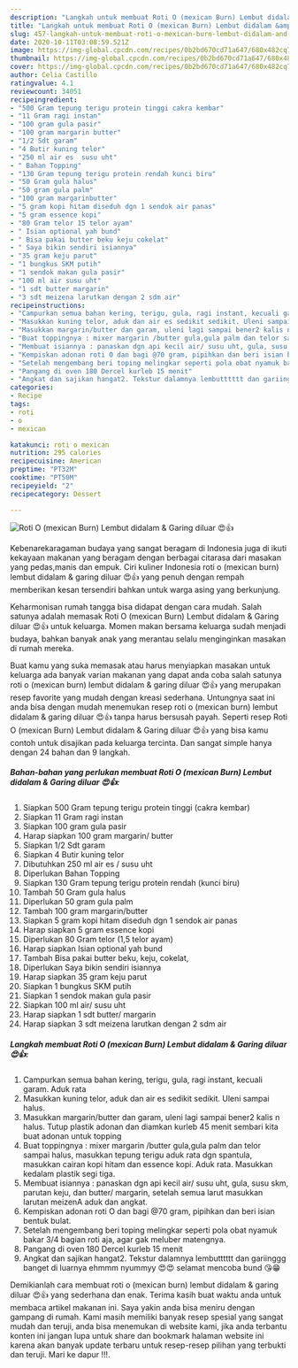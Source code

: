 ```yaml
---
description: "Langkah untuk membuat Roti O (mexican Burn) Lembut didalam &amp;amp; Garing diluar 😍👍 Luar biasa"
title: "Langkah untuk membuat Roti O (mexican Burn) Lembut didalam &amp;amp; Garing diluar 😍👍 Luar biasa"
slug: 457-langkah-untuk-membuat-roti-o-mexican-burn-lembut-didalam-and-amp-garing-diluar-luar-biasa
date: 2020-10-11T03:08:59.521Z
image: https://img-global.cpcdn.com/recipes/0b2bd670cd71a647/680x482cq70/roti-o-mexican-burn-lembut-didalam-garing-diluar-😍👍-foto-resep-utama.jpg
thumbnail: https://img-global.cpcdn.com/recipes/0b2bd670cd71a647/680x482cq70/roti-o-mexican-burn-lembut-didalam-garing-diluar-😍👍-foto-resep-utama.jpg
cover: https://img-global.cpcdn.com/recipes/0b2bd670cd71a647/680x482cq70/roti-o-mexican-burn-lembut-didalam-garing-diluar-😍👍-foto-resep-utama.jpg
author: Celia Castillo
ratingvalue: 4.1
reviewcount: 34051
recipeingredient:
- "500 Gram tepung terigu protein tinggi cakra kembar"
- "11 Gram ragi instan"
- "100 gram gula pasir"
- "100 gram margarin butter"
- "1/2 Sdt garam"
- "4 Butir kuning telor"
- "250 ml air es  susu uht"
- " Bahan Topping"
- "130 Gram tepung terigu protein rendah kunci biru"
- "50 Gram gula halus"
- "50 gram gula palm"
- "100 gram margarinbutter"
- "5 gram kopi hitam diseduh dgn 1 sendok air panas"
- "5 gram essence kopi"
- "80 Gram telor 15 telor ayam"
- " Isian optional yah bund"
- " Bisa pakai butter beku keju cokelat"
- " Saya bikin sendiri isiannya"
- "35 gram keju parut"
- "1 bungkus SKM putih"
- "1 sendok makan gula pasir"
- "100 ml air susu uht"
- "1 sdt butter margarin"
- "3 sdt meizena larutkan dengan 2 sdm air"
recipeinstructions:
- "Campurkan semua bahan kering, terigu, gula, ragi instant, kecuali garam. Aduk rata"
- "Masukkan kuning telor, aduk dan air es sedikit sedikit. Uleni sampai halus."
- "Masukkan margarin/butter dan garam, uleni lagi sampai bener2 kalis n halus. Tutup plastik adonan dan diamkan kurleb 45 menit sembari kita buat adonan untuk topping"
- "Buat toppingnya : mixer margarin /butter gula,gula palm dan telor sampai halus, masukkan tepung terigu aduk rata dgn spantula, masukkan cairan kopi hitam dan essence kopi. Aduk rata. Masukkan kedalam plastik segi tiga."
- "Membuat isiannya : panaskan dgn api kecil air/ susu uht, gula, susu skm, parutan keju, dan butter/ margarin, setelah semua larut masukkan larutan meizenA aduk dan angkat."
- "Kempiskan adonan roti O dan bagi @70 gram, pipihkan dan beri isian bentuk bulat."
- "Setelah mengembang beri toping melingkar seperti pola obat nyamuk bakar 3/4 bagian roti aja, agar gak meluber matengnya."
- "Pangang di oven 180 Dercel kurleb 15 menit"
- "Angkat dan sajikan hangat2. Tekstur dalamnya lembutttttt dan gariinggg banget di luarnya ehmmm nyummyy 😍😍 selamat mencoba bund 😘😁"
categories:
- Recipe
tags:
- roti
- o
- mexican

katakunci: roti o mexican 
nutrition: 295 calories
recipecuisine: American
preptime: "PT32M"
cooktime: "PT50M"
recipeyield: "2"
recipecategory: Dessert

---
```



![Roti O (mexican Burn) Lembut didalam &amp; Garing diluar 😍👍](https://img-global.cpcdn.com/recipes/0b2bd670cd71a647/680x482cq70/roti-o-mexican-burn-lembut-didalam-garing-diluar-😍👍-foto-resep-utama.jpg)

Kebenarekaragaman budaya yang sangat beragam di Indonesia juga di ikuti kekayaan makanan yang beragam dengan berbagai citarasa dari masakan yang pedas,manis dan empuk. Ciri kuliner Indonesia roti o (mexican burn) lembut didalam &amp; garing diluar 😍👍 yang penuh dengan rempah memberikan kesan tersendiri bahkan untuk warga asing yang berkunjung.




Keharmonisan rumah tangga bisa didapat dengan cara mudah. Salah satunya adalah memasak Roti O (mexican Burn) Lembut didalam &amp; Garing diluar 😍👍 untuk keluarga. Momen makan bersama keluarga sudah menjadi budaya, bahkan banyak anak yang merantau selalu menginginkan masakan di rumah mereka.

Buat kamu yang suka memasak atau harus menyiapkan masakan untuk keluarga ada banyak varian makanan yang dapat anda coba salah satunya roti o (mexican burn) lembut didalam &amp; garing diluar 😍👍 yang merupakan resep favorite yang mudah dengan kreasi sederhana. Untungnya saat ini anda bisa dengan mudah menemukan resep roti o (mexican burn) lembut didalam &amp; garing diluar 😍👍 tanpa harus bersusah payah.
Seperti resep Roti O (mexican Burn) Lembut didalam &amp; Garing diluar 😍👍 yang bisa kamu contoh untuk disajikan pada keluarga tercinta. Dan sangat simple hanya dengan 24 bahan dan 9 langkah.


<!--inarticleads1-->

##### Bahan-bahan yang perlukan membuat Roti O (mexican Burn) Lembut didalam &amp; Garing diluar 😍👍:

1. Siapkan 500 Gram tepung terigu protein tinggi (cakra kembar)
1. Siapkan 11 Gram ragi instan
1. Siapkan 100 gram gula pasir
1. Harap siapkan 100 gram margarin/ butter
1. Siapkan 1/2 Sdt garam
1. Siapkan 4 Butir kuning telor
1. Dibutuhkan 250 ml air es / susu uht
1. Diperlukan  Bahan Topping
1. Siapkan 130 Gram tepung terigu protein rendah (kunci biru)
1. Tambah 50 Gram gula halus
1. Diperlukan 50 gram gula palm
1. Tambah 100 gram margarin/butter
1. Siapkan 5 gram kopi hitam diseduh dgn 1 sendok air panas
1. Harap siapkan 5 gram essence kopi
1. Diperlukan 80 Gram telor (1,5 telor ayam)
1. Harap siapkan  Isian optional yah bund
1. Tambah  Bisa pakai butter beku, keju, cokelat,
1. Diperlukan  Saya bikin sendiri isiannya
1. Harap siapkan 35 gram keju parut
1. Siapkan 1 bungkus SKM putih
1. Siapkan 1 sendok makan gula pasir
1. Siapkan 100 ml air/ susu uht
1. Harap siapkan 1 sdt butter/ margarin
1. Harap siapkan 3 sdt meizena larutkan dengan 2 sdm air




<!--inarticleads2-->

##### Langkah membuat  Roti O (mexican Burn) Lembut didalam &amp; Garing diluar 😍👍:

1. Campurkan semua bahan kering, terigu, gula, ragi instant, kecuali garam. Aduk rata
1. Masukkan kuning telor, aduk dan air es sedikit sedikit. Uleni sampai halus.
1. Masukkan margarin/butter dan garam, uleni lagi sampai bener2 kalis n halus. Tutup plastik adonan dan diamkan kurleb 45 menit sembari kita buat adonan untuk topping
1. Buat toppingnya : mixer margarin /butter gula,gula palm dan telor sampai halus, masukkan tepung terigu aduk rata dgn spantula, masukkan cairan kopi hitam dan essence kopi. Aduk rata. Masukkan kedalam plastik segi tiga.
1. Membuat isiannya : panaskan dgn api kecil air/ susu uht, gula, susu skm, parutan keju, dan butter/ margarin, setelah semua larut masukkan larutan meizenA aduk dan angkat.
1. Kempiskan adonan roti O dan bagi @70 gram, pipihkan dan beri isian bentuk bulat.
1. Setelah mengembang beri toping melingkar seperti pola obat nyamuk bakar 3/4 bagian roti aja, agar gak meluber matengnya.
1. Pangang di oven 180 Dercel kurleb 15 menit
1. Angkat dan sajikan hangat2. Tekstur dalamnya lembutttttt dan gariinggg banget di luarnya ehmmm nyummyy 😍😍 selamat mencoba bund 😘😁




Demikianlah cara membuat roti o (mexican burn) lembut didalam &amp; garing diluar 😍👍 yang sederhana dan enak. Terima kasih buat waktu anda untuk membaca artikel makanan ini. Saya yakin anda bisa meniru dengan gampang di rumah. Kami masih memiliki banyak resep spesial yang sangat mudah dan teruji, anda bisa menemukan di website kami, jika anda terbantu konten ini jangan lupa untuk share dan bookmark halaman website ini karena akan banyak update terbaru untuk resep-resep pilihan yang terbukti dan teruji. Mari ke dapur !!!. 
